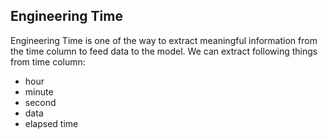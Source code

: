 ## Engineering Time

Engineering Time is one of the way to extract meaningful information from the time column to feed data to the model. We can extract following things from time column:

- hour
- minute
- second
- data
- elapsed time
